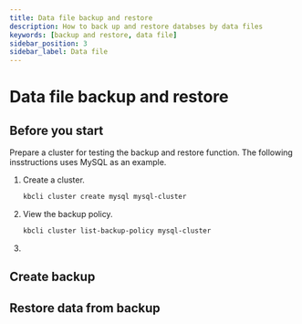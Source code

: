 ```yaml
---
title: Data file backup and restore
description: How to back up and restore databses by data files
keywords: [backup and restore, data file]
sidebar_position: 3
sidebar_label: Data file
---
```


# Data file backup and restore

## Before you start

Prepare a cluster for testing the backup and restore function. The following insstructions uses MySQL as an example.

1. Create a cluster.

   ```bash
   kbcli cluster create mysql mysql-cluster
   ```

2. View the backup policy.

   ```bash
   kbcli cluster list-backup-policy mysql-cluster
   ```

3. 
## Create backup

## Restore data from backup
